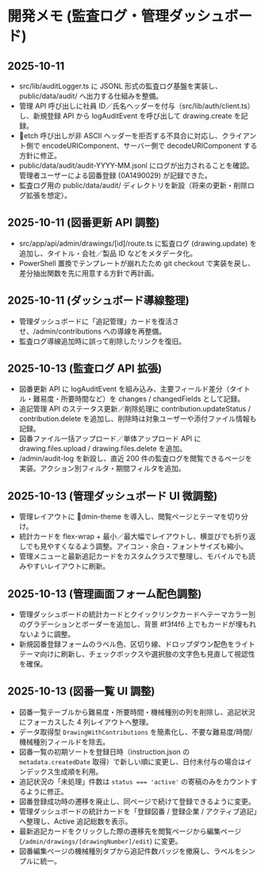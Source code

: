 ﻿# 開発メモ (監査ログ・管理ダッシュボード)

## 2025-10-11
- src/lib/auditLogger.ts に JSONL 形式の監査ログ基盤を実装し、public/data/audit/ へ出力する仕組みを整備。
- 管理 API 呼び出しに社員 ID／氏名ヘッダーを付与（src/lib/auth/client.ts）し、新規登録 API から logAuditEvent を呼び出して drawing.create を記録。
- etch 呼び出しが非 ASCII ヘッダーを拒否する不具合に対応し、クライアント側で encodeURIComponent、サーバー側で decodeURIComponent する方針に修正。
- public/data/audit/audit-YYYY-MM.jsonl にログが出力されることを確認。管理者ユーザーによる図番登録 (0A1490029) が記録できた。
- 監査ログ用の public/data/audit/ ディレクトリを新設（将来の更新・削除ログ拡張を想定）。

## 2025-10-11 (図番更新 API 調整)
- src/app/api/admin/drawings/[id]/route.ts に監査ログ (drawing.update) を追加し、タイトル・会社／製品 ID などをメタデータ化。
- PowerShell 置換でテンプレートが崩れたため git checkout で実装を戻し、差分抽出関数を先に用意する方針で再計画。

## 2025-10-11 (ダッシュボード導線整理)
- 管理ダッシュボードに「追記管理」カードを復活させ、/admin/contributions への導線を再整備。
- 監査ログ導線追加時に誤って削除したリンクを復旧。

## 2025-10-13 (監査ログ API 拡張)
- 図番更新 API に logAuditEvent を組み込み、主要フィールド差分（タイトル・難易度・所要時間など）を changes / changedFields として記録。
- 追記管理 API のステータス更新／削除処理に contribution.updateStatus / contribution.delete を追加し、削除時は対象ユーザーや添付ファイル情報も記録。
- 図番ファイル一括アップロード／単体アップロード API に drawing.files.upload / drawing.files.delete を追加。
- /admin/audit-log を新設し、直近 200 件の監査ログを閲覧できるページを実装。アクション別フィルタ・期間フィルタを追加。

## 2025-10-13 (管理ダッシュボード UI 微調整)
- 管理レイアウトに dmin-theme を導入し、閲覧ページとテーマを切り分け。
- 統計カードを flex-wrap + 最小／最大幅でレイアウトし、横並びでも折り返しでも見やすくなるよう調整。アイコン・余白・フォントサイズも縮小。
- 管理メニューと最新追記カードをカスタムクラスで整理し、モバイルでも読みやすいレイアウトに刷新。

## 2025-10-13 (管理画面フォーム配色調整)
- 管理ダッシュボードの統計カードとクイックリンクカードへテーマカラー別のグラデーションとボーダーを追加し、背景 #f3f4f6 上でもカードが埋もれないように調整。
- 新規図番登録フォームのラベル色、区切り線、ドロップダウン配色をライトテーマ向けに刷新し、チェックボックスや選択肢の文字色も見直して視認性を確保。

## 2025-10-13 (図番一覧 UI 調整)
- 図番一覧テーブルから難易度・所要時間・機械種別の列を削除し、追記状況にフォーカスした 4 列レイアウトへ整理。
- データ取得型 `DrawingWithContributions` を簡素化し、不要な難易度/時間/機械種別フィールドを除去。
- 図番一覧の初期ソートを登録日時（instruction.json の `metadata.createdDate` 取得）で新しい順に変更し、日付未付与の場合はインデックス生成順を利用。
- 追記状況の「未処理」件数は `status === 'active'` の寄稿のみをカウントするように修正。
- 図番登録成功時の遷移を廃止し、同ページで続けて登録できるように変更。
- 管理ダッシュボードの統計カードを「登録図番 / 登録企業 / アクティブ追記」へ整理し、Active 追記総数を表示。
- 最新追記カードをクリックした際の遷移先を閲覧ページから編集ページ (`/admin/drawings/[drawingNumber]/edit`) に変更。
- 図番編集ページの機械種別タブから追記件数バッジを撤廃し、ラベルをシンプルに統一。
